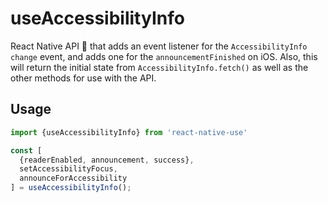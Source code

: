 # useAccessibilityInfo

React Native API 🎣 that adds an event listener for the `AccessibilityInfo` `change` event, and adds one for the `announcementFinished` on iOS.  Also, this will return the initial state from `AccessibilityInfo.fetch()` as well as the other methods for use with the API.

## Usage

```javascript
import {useAccessibilityInfo} from 'react-native-use'

const [
  {readerEnabled, announcement, success},
  setAccessibilityFocus,
  announceForAccessibility
] = useAccessibilityInfo();
```
